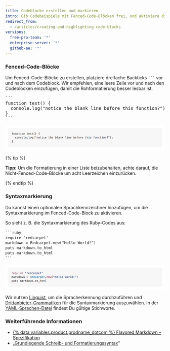 ```yaml
---
title: Codeblöcke erstellen und markieren
intro: Gib Codebeispiele mit Fenced-Code-Blöcken frei, und aktiviere die Syntaxmarkierung.
redirect_from:
  - /articles/creating-and-highlighting-code-blocks
versions:
  free-pro-team: '*'
  enterprise-server: '*'
  github-ae: '*'
---
```


### Fenced-Code-Blöcke

Um Fenced-Code-Blöcke zu erstellen, platziere dreifache Backticks <code>\`\`\`</code> vor und nach dem Codeblock. Wir empfehlen, eine leere Zeile vor und nach den Codeblöcken einzufügen, damit die Rohformatierung besser lesbar ist.

<pre>
```
function test() {
  console.log("notice the blank line before this function?");
}
```
</pre>

![Gerenderter Fenced-Code-Block](/assets/images/help/writing/fenced-code-block-rendered.png)

{% tip %}

**Tipp:** Um die Formatierung in einer Liste beizubehalten, achte darauf, die Nicht-Fenced-Code-Blöcke um acht Leerzeichen einzurücken.

{% endtip %}

### Syntaxmarkierung

Du kannst einen optionalen Sprachkennzeichner hinzufügen, um die Syntaxmarkierung im Fenced-Code-Block zu aktivieren.

So sieht z. B. die Syntaxmarkierung des Ruby-Codes aus:

    ```ruby
    require 'redcarpet'
    markdown = Redcarpet.new("Hello World!")
    puts markdown.to_html
    puts markdown.to_html
    ```

![Gerenderter Code-Block mit Ruby-Syntaxmarkierung](/assets/images/help/writing/code-block-syntax-highlighting-rendered.png)

Wir nutzen [Linguist](https://github.com/github/linguist), um die Spracherkennung durchzuführen und [Drittanbieter-Grammatiken](https://github.com/github/linguist/blob/master/vendor/README.md) für die Syntaxmarkierung auszuwählen. In der [YAML-Sprachen-Datei](https://github.com/github/linguist/blob/master/lib/linguist/languages.yml) findest Du gültige Stichworte.

### Weiterführende Informationen

- [{% data variables.product.prodname_dotcom %} Flavored Markdown – Spezifikation](https://github.github.com/gfm/)
- „[Grundlegende Schreib- und Formatierungssyntax](/articles/basic-writing-and-formatting-syntax)“
